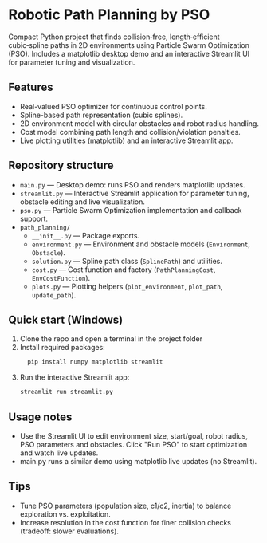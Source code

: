 # Robotic Path Planning by PSO

Compact Python project that finds collision‑free, length‑efficient cubic‑spline paths in 2D environments using Particle Swarm Optimization (PSO). Includes a matplotlib desktop demo and an interactive Streamlit UI for parameter tuning and visualization.

## Features
- Real-valued PSO optimizer for continuous control points.
- Spline-based path representation (cubic splines).
- 2D environment model with circular obstacles and robot radius handling.
- Cost model combining path length and collision/violation penalties.
- Live plotting utilities (matplotlib) and an interactive Streamlit app.

## Repository structure
- `main.py` — Desktop demo: runs PSO and renders matplotlib updates.
- `streamlit.py` — Interactive Streamlit application for parameter tuning, obstacle editing and live visualization.
- `pso.py` — Particle Swarm Optimization implementation and callback support.
- `path_planning/`
  - `__init__.py` — Package exports.
  - `environment.py` — Environment and obstacle models (`Environment`, `Obstacle`).
  - `solution.py` — Spline path class (`SplinePath`) and utilities.
  - `cost.py` — Cost function and factory (`PathPlanningCost`, `EnvCostFunction`).
  - `plots.py` — Plotting helpers (`plot_environment`, `plot_path`, `update_path`).

## Quick start (Windows)
1. Clone the repo and open a terminal in the project folder
2. Install required packages:
   ```bash
     pip install numpy matplotlib streamlit
4. Run the interactive Streamlit app:
    ```bash
    streamlit run streamlit.py

## Usage notes
- Use the Streamlit UI to edit environment size, start/goal, robot radius, PSO parameters and obstacles. Click "Run PSO" to start optimization and watch live updates.
- main.py runs a similar demo using matplotlib live updates (no Streamlit).

## Tips
- Tune PSO parameters (population size, c1/c2, inertia) to balance exploration vs. exploitation.
- Increase resolution in the cost function for finer collision checks (tradeoff: slower evaluations).
